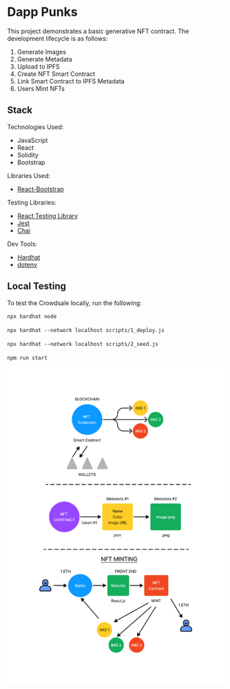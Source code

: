 # Dapp Punks
This project demonstrates a basic generative NFT contract. The development lifecycle is as follows:
1. Generate Images
2. Generate Metadata
3. Upload to IPFS
4. Create NFT Smart Contract
5. Link Smart Contract to IPFS Metadata
6. Users Mint NFTs

## Stack
Technologies Used:
* JavaScript
* React
* Solidity
* Bootstrap

Libraries Used:
* [React-Bootstrap](https://react-bootstrap.github.io/)

Testing Libraries:
* [React Testing Library](https://testing-library.com/docs/react-testing-library/intro/)
* [Jest](https://jestjs.io/)
* [Chai](https://www.chaijs.com/)

Dev Tools:
* [Hardhat](https://hardhat.org/)
* [dotenv](https://www.npmjs.com/package/dotenv)

## Local Testing
To test the Crowdsale locally, run the following:
```shell
npx hardhat node

npx hardhat --network localhost scripts/1_deploy.js

npx hardhat --network localhost scripts/2_seed.js

npm run start
```

![NFT](./NFT.png)